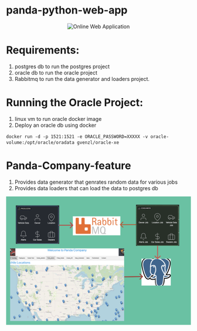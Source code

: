 # panda-python-web-app

<p align="center">
<img src="templates/panda.png" width="800" alt="Online Web Application" />
</p>


# Requirements:
1. postgres db to run the postgres project
2. oracle db to run the oracle project
3. Rabbitmq to run the data generator and loaders project.



# Running the Oracle Project:
1. linux vm to run oracle docker image
2. Deploy an oracle db using docker
```
docker run -d -p 1521:1521 -e ORACLE_PASSWORD=XXXXX -v oracle-volume:/opt/oracle/oradata gvenzl/oracle-xe
```

# Panda-Company-feature
1. Provides data generator that genrates random data for various jobs
2. Provides data loaders that can load the data to postgres db


<p align="center">
<img src="static/panda-arch.png" width="800" alt="Online Web Application" />
</p>
